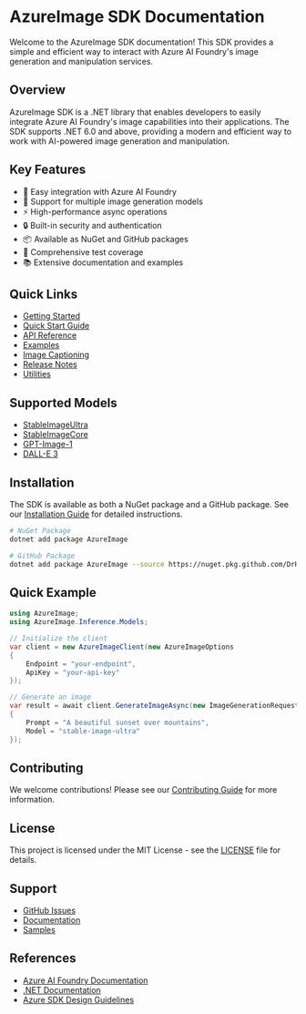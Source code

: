 # AzureImage SDK Documentation

Welcome to the AzureImage SDK documentation! This SDK provides a simple and efficient way to interact with Azure AI Foundry's image generation and manipulation services.

## Overview

AzureImage SDK is a .NET library that enables developers to easily integrate Azure AI Foundry's image capabilities into their applications. The SDK supports .NET 6.0 and above, providing a modern and efficient way to work with AI-powered image generation and manipulation.

## Key Features

- 🚀 Easy integration with Azure AI Foundry
- 🎨 Support for multiple image generation models
- ⚡ High-performance async operations
- 🔒 Built-in security and authentication
- 📦 Available as NuGet and GitHub packages
- 🧪 Comprehensive test coverage
- 📚 Extensive documentation and examples

## Quick Links

- [Getting Started](Getting-Started/Installation.md)
- [Quick Start Guide](Getting-Started/Quick-Start.md)
- [API Reference](API-Reference/IAzureImageClient.md)
- [Examples](Examples/Basic-Usage.md)
- [Image Captioning](Features/Image-Captioning.md)
- [Release Notes](Release-Notes/Changelog.md)
- [Utilities](Utilities/AspectRatioConverter.md)

## Supported Models

- [StableImageUltra](Models/StableImageUltra/Overview.md)
- [StableImageCore](Models/StableImageCore/Overview.md)
- [GPT-Image-1](Models/GPT-Image-1/Overview.md)
- [DALL-E 3](Models/DALL-E-3/Overview.md)

## Installation

The SDK is available as both a NuGet package and a GitHub package. See our [Installation Guide](Getting-Started/Installation.md) for detailed instructions.

```bash
# NuGet Package
dotnet add package AzureImage

# GitHub Package
dotnet add package AzureImage --source https://nuget.pkg.github.com/DrHazemAli/index.json
```

## Quick Example

```csharp
using AzureImage;
using AzureImage.Inference.Models;

// Initialize the client
var client = new AzureImageClient(new AzureImageOptions
{
    Endpoint = "your-endpoint",
    ApiKey = "your-api-key"
});

// Generate an image
var result = await client.GenerateImageAsync(new ImageGenerationRequest
{
    Prompt = "A beautiful sunset over mountains",
    Model = "stable-image-ultra"
});
```

## Contributing

We welcome contributions! Please see our [Contributing Guide](CONTRIBUTING.md) for more information.

## License

This project is licensed under the MIT License - see the [LICENSE](LICENSE) file for details.

## Support

- [GitHub Issues](https://github.com/DrHazemAli/AzureImageSDK/issues)
- [Documentation](https://github.com/DrHazemAli/AzureImageSDK/wiki)
- [Samples](https://github.com/DrHazemAli/AzureImageSDK/tree/main/samples)

## References

- [Azure AI Foundry Documentation](https://learn.microsoft.com/en-us/azure/ai-foundry/)
- [.NET Documentation](https://docs.microsoft.com/en-us/dotnet/)
- [Azure SDK Design Guidelines](https://azure.github.io/azure-sdk/dotnet_introduction.html) 